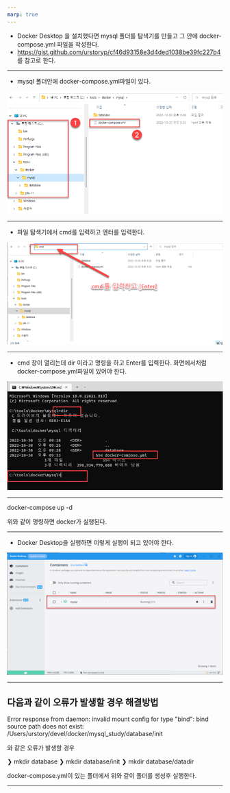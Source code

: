 ```yaml
---
marp: true
---
```


- Docker Desktop 을 설치했다면 mysql 폴더를 탐색기를 만들고 그 안에 docker-compose.yml 파일을 작성한다.
- https://gist.github.com/urstoryp/cf46d93158e3d4ded1038be39fc227b4 를 참고로 한다.

---

- mysql 폴더안에 docker-compose.yml파일이 있다.

![](./images/2022-11-18-01-09-16.png)

---

- 파일 탐색기에서 cmd를 입력하고 엔터를 입력한다.

![](images/2022-11-18-01-13-48.png)

---

- cmd 창이 열리는데 dir 이라고 명령을 하고 Enter를 입력한다. 화면에서처럼 docker-compose.yml파일이 있어야 한다.

![](images/2022-11-18-01-14-12.png)

---

docker-compose up -d

위와 같이 명령하면 docker가 실행된다.

---

- Docker Desktop을 실행하면 이렇게 실행이 되고 있어야 한다.

![](images/2022-11-18-01-17-23.png)

---

## 다음과 같이 오류가 발생할 경우 해결방법

Error response from daemon: invalid mount config for type "bind": bind source path does not exist: /Users/urstory/devel/docker/mysql_study/database/init

와 같은 오류가 발생할 경우

❯ mkdir database
❯ mkdir database/init
❯ mkdir database/datadir

docker-compose.yml이 있는 폴더에서 위와 같이 폴더를 생성후 실행한다.

---
